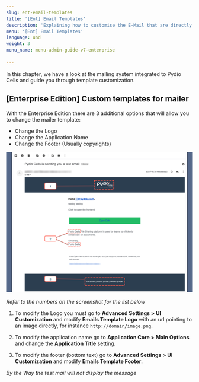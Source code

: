 ```yaml
---
slug: ent-email-templates
title: '[Ent] Email Templates'
description: 'Explaining how to customise the E-Mail that are directly send by the Pydio Cells application to your end users. '
menu: '[Ent] Email Templates'
language: und
weight: 3
menu_name: menu-admin-guide-v7-enterprise

---
```

In this chapter, we have a look at the mailing system integrated to Pydio Cells and guide you through template customization.

## [Enterprise Edition] Custom templates for mailer

With the Enterprise Edition there are 3 additional options that will allow you to change the mailer template:

* Change the Logo
* Change the Application Name
* Change the Footer (Usually copyrights)

![](../images/6_customize_interface/mailer_template_edition_example.png)

_Refer to the numbers on the screenshot for the list below_

1. To modify the Logo you must go to **Advanced Settings > UI Customization** and modify **Emails Template Logo** with an url pointing to an image directly, for instance `http://domain/image.png`.

2. To modify the application name go to **Application Core > Main Options** and change the **Application Title** setting.

3. To modify the footer (bottom text) go to **Advanced Settings > UI Customization** and modify **Emails Template Footer**.

_By the Way the test mail will not display the message_